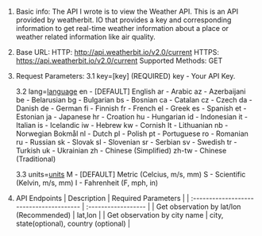 1. Basic info:
The API I wrote is to view the Weather API. This is an API provided by weatherbit. IO that provides a key and corresponding information to get real-time weather information about a place or weather related information like air quality.


2. Base URL:
HTTP: http://api.weatherbit.io/v2.0/current
HTTPS: https://api.weatherbit.io/v2.0/current
Supported Methods: GET


3. Request Parameters:
    3.1 key=[key] (REQUIRED)
        key - Your API Key.

    3.2 lang=[language](optional)
        en - [DEFAULT] English
        ar - Arabic
        az - Azerbaijani
        be - Belarusian
        bg - Bulgarian
        bs - Bosnian
        ca - Catalan
        cz - Czech
        da - Danish
        de - German
        fi - Finnish
        fr - French
        el - Greek
        es - Spanish
        et - Estonian
        ja - Japanese
        hr - Croation
        hu - Hungarian
        id - Indonesian
        it - Italian
        is - Icelandic
        iw - Hebrew
        kw - Cornish
        lt - Lithuanian
        nb - Norwegian Bokmål
        nl - Dutch
        pl - Polish
        pt - Portuguese
        ro - Romanian
        ru - Russian
        sk - Slovak
        sl - Slovenian
        sr - Serbian
        sv - Swedish
        tr - Turkish
        uk - Ukrainian
        zh - Chinese (Simplified)
        zh-tw - Chinese (Traditional)

    3.3 units=[units](optional)
        M - [DEFAULT] Metric (Celcius, m/s, mm)
        S - Scientific (Kelvin, m/s, mm)
        I - Fahrenheit (F, mph, in)


4. API Endpoints
    | Description                              | Required Parameters |
    | :--------------------------------------- | :------------------ |
    | Get observation by lat/lon (Recommended) | lat,lon             |
    | Get observation by city name             | city, state(optional), country (optional) |
